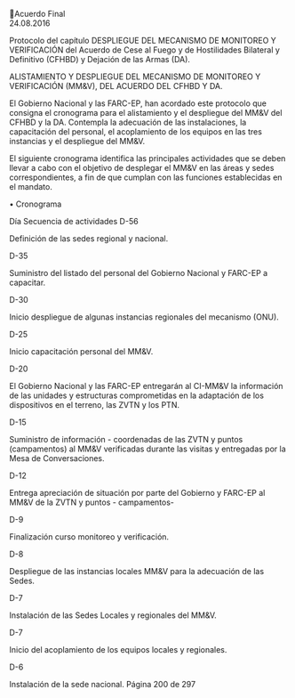 Acuerdo Final  
24.08.2016  

Protocolo del capítulo DESPLIEGUE DEL MECANISMO DE MONITOREO Y VERIFICACIÓN del Acuerdo de 
Cese al Fuego y de Hostilidades Bilateral y Definitivo (CFHBD) y Dejación de las Armas (DA). 
 
ALISTAMIENTO  Y  DESPLIEGUE  DEL  MECANISMO  DE  MONITOREO  Y  VERIFICACIÓN  (MM&V),  DEL 
ACUERDO DEL  CFHBD Y DA. 
 
El  Gobierno  Nacional  y  las  FARC-EP,  han  acordado  este  protocolo  que  consigna  el  cronograma  para  el 
alistamiento y el despliegue del MM&V del CFHBD y la DA. Contempla la adecuación de las instalaciones, 
la  capacitación  del  personal,  el  acoplamiento  de  los  equipos  en  las  tres  instancias    y  el  despliegue  del 
MM&V. 
 
El siguiente cronograma identifica las principales actividades que se deben llevar a cabo con el objetivo 
de desplegar el MM&V en las áreas y sedes correspondientes, a fin de que cumplan  con las funciones 
establecidas en el mandato.   
 
• Cronograma 
 
Día 
Secuencia de actividades 
D-56 

Definición de las sedes regional y nacional. 

D-35 

Suministro  del  listado  del  personal  del  Gobierno  Nacional  y  FARC-EP  a 
capacitar. 

D-30 

Inicio despliegue de algunas instancias regionales del mecanismo (ONU). 

D-25 

Inicio capacitación personal del MM&V. 

D-20 

El Gobierno Nacional y las FARC-EP entregarán al CI-MM&V la información de 
las unidades y estructuras comprometidas en la adaptación de los dispositivos 
en el terreno, las ZVTN y los PTN. 

D-15 

Suministro de información - coordenadas de las ZVTN y puntos (campamentos) 
al  MM&V  verificadas  durante  las  visitas  y  entregadas  por  la  Mesa  de 
Conversaciones. 

D-12 

Entrega apreciación de situación por parte del Gobierno y FARC-EP  al MM&V 
de la ZVTN y puntos - campamentos- 

D-9 

Finalización curso monitoreo y verificación.    

D-8 

Despliegue de las instancias locales MM&V para la adecuación de las Sedes. 

D-7 

Instalación de las Sedes Locales y regionales del MM&V.  

D-7 

Inicio del acoplamiento de los equipos locales y regionales. 

D-6 

Instalación de la sede nacional. 
Página 200 de 297 

 

